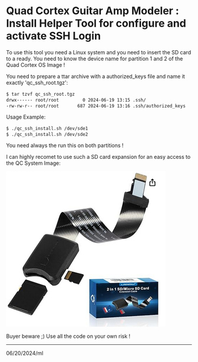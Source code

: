 # Quad Cortex Guitar Amp Modeler : Install Helper Tool for configure and activate SSH Login

To use this tool you need a Linux system and you need to insert the SD card to a ready.
You need to know the device name for partition 1 and 2 of the Quad Cortex OS Image !

You need to prepare a ttar archive with a authorized_keys file and name it exactly 'qc_ssh_root.tgz':

```
$ tar tzvf qc_ssh_root.tgz 
drwx------ root/root         0 2024-06-19 13:15 .ssh/
-rw-rw-r-- root/root       687 2024-06-19 13:16 .ssh/authorized_keys
```

Usage Example:

```
$ ./qc_ssh_install.sh /dev/sde1
$ ./qc_ssh_install.sh /dev/sde2
```

You need always the run this on both partitions !

I can highly recomet to use such a SD card expansion for an easy access to the QC System Image:

![](Screenshot_from_2024_06_20_11_17_45.png)

Buyer beware ;) Use all the code on your own risk !

---

06/20/2024/ml

